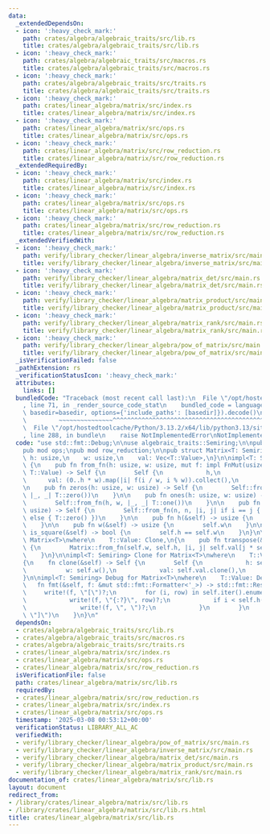 ```yaml
---
data:
  _extendedDependsOn:
  - icon: ':heavy_check_mark:'
    path: crates/algebra/algebraic_traits/src/lib.rs
    title: crates/algebra/algebraic_traits/src/lib.rs
  - icon: ':heavy_check_mark:'
    path: crates/algebra/algebraic_traits/src/macros.rs
    title: crates/algebra/algebraic_traits/src/macros.rs
  - icon: ':heavy_check_mark:'
    path: crates/algebra/algebraic_traits/src/traits.rs
    title: crates/algebra/algebraic_traits/src/traits.rs
  - icon: ':heavy_check_mark:'
    path: crates/linear_algebra/matrix/src/index.rs
    title: crates/linear_algebra/matrix/src/index.rs
  - icon: ':heavy_check_mark:'
    path: crates/linear_algebra/matrix/src/ops.rs
    title: crates/linear_algebra/matrix/src/ops.rs
  - icon: ':heavy_check_mark:'
    path: crates/linear_algebra/matrix/src/row_reduction.rs
    title: crates/linear_algebra/matrix/src/row_reduction.rs
  _extendedRequiredBy:
  - icon: ':heavy_check_mark:'
    path: crates/linear_algebra/matrix/src/index.rs
    title: crates/linear_algebra/matrix/src/index.rs
  - icon: ':heavy_check_mark:'
    path: crates/linear_algebra/matrix/src/ops.rs
    title: crates/linear_algebra/matrix/src/ops.rs
  - icon: ':heavy_check_mark:'
    path: crates/linear_algebra/matrix/src/row_reduction.rs
    title: crates/linear_algebra/matrix/src/row_reduction.rs
  _extendedVerifiedWith:
  - icon: ':heavy_check_mark:'
    path: verify/library_checker/linear_algebra/inverse_matrix/src/main.rs
    title: verify/library_checker/linear_algebra/inverse_matrix/src/main.rs
  - icon: ':heavy_check_mark:'
    path: verify/library_checker/linear_algebra/matrix_det/src/main.rs
    title: verify/library_checker/linear_algebra/matrix_det/src/main.rs
  - icon: ':heavy_check_mark:'
    path: verify/library_checker/linear_algebra/matrix_product/src/main.rs
    title: verify/library_checker/linear_algebra/matrix_product/src/main.rs
  - icon: ':heavy_check_mark:'
    path: verify/library_checker/linear_algebra/matrix_rank/src/main.rs
    title: verify/library_checker/linear_algebra/matrix_rank/src/main.rs
  - icon: ':heavy_check_mark:'
    path: verify/library_checker/linear_algebra/pow_of_matrix/src/main.rs
    title: verify/library_checker/linear_algebra/pow_of_matrix/src/main.rs
  _isVerificationFailed: false
  _pathExtension: rs
  _verificationStatusIcon: ':heavy_check_mark:'
  attributes:
    links: []
  bundledCode: "Traceback (most recent call last):\n  File \"/opt/hostedtoolcache/Python/3.13.2/x64/lib/python3.13/site-packages/onlinejudge_verify/documentation/build.py\"\
    , line 71, in _render_source_code_stat\n    bundled_code = language.bundle(stat.path,\
    \ basedir=basedir, options={'include_paths': [basedir]}).decode()\n          \
    \         ~~~~~~~~~~~~~~~^^^^^^^^^^^^^^^^^^^^^^^^^^^^^^^^^^^^^^^^^^^^^^^^^^^^^^^^^^^^^^^^^^\n\
    \  File \"/opt/hostedtoolcache/Python/3.13.2/x64/lib/python3.13/site-packages/onlinejudge_verify/languages/rust.py\"\
    , line 288, in bundle\n    raise NotImplementedError\nNotImplementedError\n"
  code: "use std::fmt::Debug;\n\nuse algebraic_traits::Semiring;\n\npub mod index;\n\
    pub mod ops;\npub mod row_reduction;\n\npub struct Matrix<T: Semiring> {\n   \
    \ h: usize,\n    w: usize,\n    val: Vec<T::Value>,\n}\n\nimpl<T: Semiring> Matrix<T>\
    \ {\n    pub fn from_fn(h: usize, w: usize, mut f: impl FnMut(usize, usize) ->\
    \ T::Value) -> Self {\n        Self {\n            h,\n            w,\n      \
    \      val: (0..h * w).map(|i| f(i / w, i % w)).collect(),\n        }\n    }\n\
    \n    pub fn zeros(h: usize, w: usize) -> Self {\n        Self::from_fn(h, w,\
    \ |_, _| T::zero())\n    }\n\n    pub fn ones(h: usize, w: usize) -> Self {\n\
    \        Self::from_fn(h, w, |_, _| T::one())\n    }\n\n    pub fn identity(n:\
    \ usize) -> Self {\n        Self::from_fn(n, n, |i, j| if i == j { T::one() }\
    \ else { T::zero() })\n    }\n\n    pub fn h(&self) -> usize {\n        self.h\n\
    \    }\n\n    pub fn w(&self) -> usize {\n        self.w\n    }\n\n    pub fn\
    \ is_square(&self) -> bool {\n        self.h == self.w\n    }\n}\n\nimpl<T: Semiring>\
    \ Matrix<T>\nwhere\n    T::Value: Clone,\n{\n    pub fn transpose(&self) -> Matrix<T>\
    \ {\n        Matrix::from_fn(self.w, self.h, |i, j| self.val[j * self.w + i].clone())\n\
    \    }\n}\n\nimpl<T: Semiring> Clone for Matrix<T>\nwhere\n    T::Value: Clone,\n\
    {\n    fn clone(&self) -> Self {\n        Self {\n            h: self.h(),\n \
    \           w: self.w(),\n            val: self.val.clone(),\n        }\n    }\n\
    }\n\nimpl<T: Semiring> Debug for Matrix<T>\nwhere\n    T::Value: Debug,\n{\n \
    \   fn fmt(&self, f: &mut std::fmt::Formatter<'_>) -> std::fmt::Result {\n   \
    \     write!(f, \"[\")?;\n        for (i, row) in self.iter().enumerate() {\n\
    \            write!(f, \"{:?}\", row)?;\n            if i < self.h() - 1 {\n \
    \               write!(f, \", \")?;\n            }\n        }\n        write!(f,\
    \ \"]\")\n    }\n}\n"
  dependsOn:
  - crates/algebra/algebraic_traits/src/lib.rs
  - crates/algebra/algebraic_traits/src/macros.rs
  - crates/algebra/algebraic_traits/src/traits.rs
  - crates/linear_algebra/matrix/src/index.rs
  - crates/linear_algebra/matrix/src/ops.rs
  - crates/linear_algebra/matrix/src/row_reduction.rs
  isVerificationFile: false
  path: crates/linear_algebra/matrix/src/lib.rs
  requiredBy:
  - crates/linear_algebra/matrix/src/row_reduction.rs
  - crates/linear_algebra/matrix/src/index.rs
  - crates/linear_algebra/matrix/src/ops.rs
  timestamp: '2025-03-08 00:53:12+00:00'
  verificationStatus: LIBRARY_ALL_AC
  verifiedWith:
  - verify/library_checker/linear_algebra/pow_of_matrix/src/main.rs
  - verify/library_checker/linear_algebra/inverse_matrix/src/main.rs
  - verify/library_checker/linear_algebra/matrix_det/src/main.rs
  - verify/library_checker/linear_algebra/matrix_product/src/main.rs
  - verify/library_checker/linear_algebra/matrix_rank/src/main.rs
documentation_of: crates/linear_algebra/matrix/src/lib.rs
layout: document
redirect_from:
- /library/crates/linear_algebra/matrix/src/lib.rs
- /library/crates/linear_algebra/matrix/src/lib.rs.html
title: crates/linear_algebra/matrix/src/lib.rs
---
```


